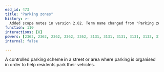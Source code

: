 ```yaml
---
esd_id: 473
title: "Parking zones"
history: >-
  Added scope notes in version 2.02. Term name changed from 'Parking zones' to 'Roads - street parking - zones' in version 3.00. name changed to 'Parking zones' in version 4.00.
function: 110
interactions: [8]
powers: [2362, 2362, 2362, 2362, 2362, 3131, 3131, 3131, 3131, 3133, 3133, 3133]
internal: false

---
```


A controlled parking scheme in a street or area where parking is organised in order to help residents park their vehicles.

